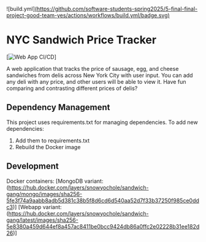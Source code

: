 ![build.yml][(https://github.com/software-students-spring2025/5-final-final-project-good-team-yes/actions/workflows/build.yml/badge.svg)](https://github.com/software-students-spring2025/5-final-final-project-good-team-yes/actions/workflows/build.yml/badge.svg)

# NYC Sandwich Price Tracker
[![Web App CI/CD](https://hub.docker.com/r/snowyochole/sandwich-gang)]

A web application that tracks the price of sausage, egg, and cheese sandwiches from delis across New York City with user input. You can add any deli with any price, and other users will be able to view it. Have fun comparing and contrasting different prices of delis?

## Dependency Management

This project uses requirements.txt for managing dependencies. To add new dependencies:

1. Add them to requirements.txt
2. Rebuild the Docker image

## Development

Docker containers:
[MongoDB variant: (https://hub.docker.com/layers/snowyochole/sandwich-gang/mongo/images/sha256-5fe3f74a9aabb8adb5d381c38b5f8d6cd6d540aa52d7f33b37250f985ce0ddc3)]
[Webapp variant: (https://hub.docker.com/layers/snowyochole/sandwich-gang/latest/images/sha256-5e8380a459d644ef8a457ac8411be0bcc9424db86a0ffc2e02228b31ee182d26)]

